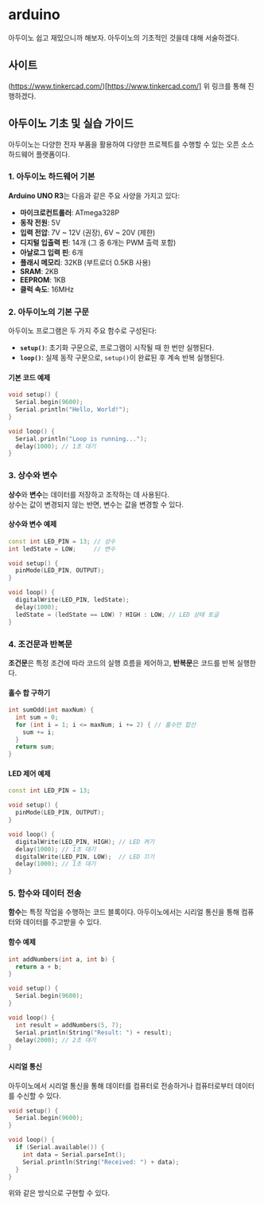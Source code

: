 # arduino
아두이노 쉽고 재밌으니까 해보자.
아두이노의 기초적인 것을데 대해 서술하겠다.

## 사이트
(https://www.tinkercad.com/)[https://www.tinkercad.com/]
위 링크를 통해 진행하겠다.  

## 아두이노 기초 및 실습 가이드

아두이노는 다양한 전자 부품을 활용하여 다양한 프로젝트를 수행할 수 있는 오픈 소스 하드웨어 플랫폼이다.  
### 1. 아두이노 하드웨어 기본

**Arduino UNO R3**는 다음과 같은 주요 사양을 가지고 있다:  
- **마이크로컨트롤러**: ATmega328P  
- **동작 전원**: 5V  
- **입력 전압**: 7V ~ 12V (권장), 6V ~ 20V (제한)  
- **디지털 입출력 핀**: 14개 (그 중 6개는 PWM 출력 포함)  
- **아날로그 입력 핀**: 6개  
- **플래시 메모리**: 32KB (부트로더 0.5KB 사용)  
- **SRAM**: 2KB  
- **EEPROM**: 1KB  
- **클럭 속도**: 16MHz  

### 2. 아두이노의 기본 구문  

아두이노 프로그램은 두 가지 주요 함수로 구성된다:  
- **`setup()`**: 초기화 구문으로, 프로그램이 시작될 때 한 번만 실행된다.  
- **`loop()`**: 실제 동작 구문으로, `setup()`이 완료된 후 계속 반복 실행된다.  

#### 기본 코드 예제

```cpp
void setup() {
  Serial.begin(9600);
  Serial.println("Hello, World!");
}

void loop() {
  Serial.println("Loop is running...");
  delay(1000); // 1초 대기
}
```

### 3. 상수와 변수

**상수**와 **변수**는 데이터를 저장하고 조작하는 데 사용된다.  
상수는 값이 변경되지 않는 반면, 변수는 값을 변경할 수 있다.  

#### 상수와 변수 예제  

```cpp
const int LED_PIN = 13; // 상수
int ledState = LOW;     // 변수

void setup() {
  pinMode(LED_PIN, OUTPUT);
}

void loop() {
  digitalWrite(LED_PIN, ledState);
  delay(1000);
  ledState = (ledState == LOW) ? HIGH : LOW; // LED 상태 토글
}
```

### 4. 조건문과 반복문  

**조건문**은 특정 조건에 따라 코드의 실행 흐름을 제어하고, **반복문**은 코드를 반복 실행한다.  

#### 홀수 합 구하기

```cpp
int sumOdd(int maxNum) {
  int sum = 0;
  for (int i = 1; i <= maxNum; i += 2) { // 홀수만 합산
    sum += i;
  }
  return sum;
}
```

#### LED 제어 예제

```cpp
const int LED_PIN = 13;

void setup() {
  pinMode(LED_PIN, OUTPUT);
}

void loop() {
  digitalWrite(LED_PIN, HIGH); // LED 켜기
  delay(1000); // 1초 대기
  digitalWrite(LED_PIN, LOW);  // LED 끄기
  delay(1000); // 1초 대기
}
```

### 5. 함수와 데이터 전송

**함수**는 특정 작업을 수행하는 코드 블록이다. 
아두이노에서는 시리얼 통신을 통해 컴퓨터와 데이터를 주고받을 수 있다.  

#### 함수 예제

```cpp
int addNumbers(int a, int b) {
  return a + b;
}

void setup() {
  Serial.begin(9600);
}

void loop() {
  int result = addNumbers(5, 7);
  Serial.println(String("Result: ") + result);
  delay(2000); // 2초 대기
}
```

#### 시리얼 통신  

아두이노에서 시리얼 통신을 통해 데이터를 컴퓨터로 전송하거나 컴퓨터로부터 데이터를 수신할 수 있다.  

```cpp
void setup() {
  Serial.begin(9600);
}

void loop() {
  if (Serial.available()) {
    int data = Serial.parseInt();
    Serial.println(String("Received: ") + data);
  }
}
```

위와 같은 방식으로 구현할 수 있다.